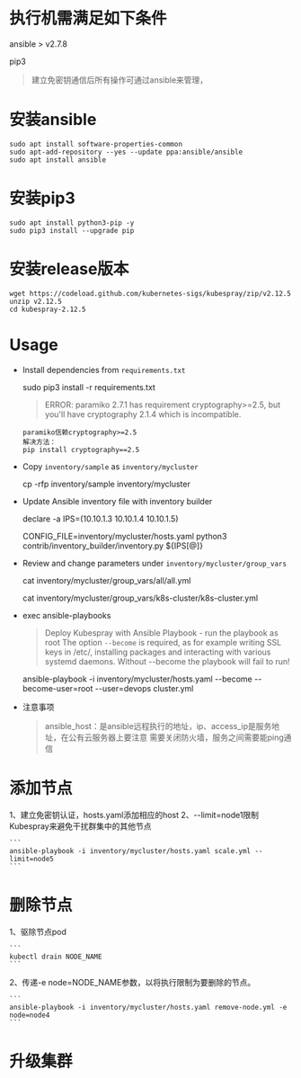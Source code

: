 # 执行机需满足如下条件
ansible > v2.7.8

pip3

> 建立免密钥通信后所有操作可通过ansible来管理，

# 安装ansible
``` 
sudo apt install software-properties-common
sudo apt-add-repository --yes --update ppa:ansible/ansible
sudo apt install ansible
```
# 安装pip3
```
sudo apt install python3-pip -y
sudo pip3 install --upgrade pip
```
# 安装release版本
```
wget https://codeload.github.com/kubernetes-sigs/kubespray/zip/v2.12.5
unzip v2.12.5
cd kubespray-2.12.5
```
# Usage
* Install dependencies from ``requirements.txt`` 

  sudo pip3 install -r requirements.txt

  > ERROR: paramiko 2.7.1 has requirement cryptography>=2.5, but you'll have cryptography 2.1.4 which is incompatible.
    ```
    paramiko信赖cryptography>=2.5
    解决方法：
    pip install cryptography==2.5
    ```
* Copy ``inventory/sample`` as ``inventory/mycluster`` 

  cp -rfp inventory/sample inventory/mycluster

* Update Ansible inventory file with inventory builder 

  declare -a IPS=(10.10.1.3 10.10.1.4 10.10.1.5)
  
  CONFIG_FILE=inventory/mycluster/hosts.yaml python3 contrib/inventory_builder/inventory.py ${IPS[@]}

* Review and change parameters under ``inventory/mycluster/group_vars`` 

  cat inventory/mycluster/group_vars/all/all.yml
  
  cat inventory/mycluster/group_vars/k8s-cluster/k8s-cluster.yml

* exec ansible-playbooks
  > Deploy Kubespray with Ansible Playbook - run the playbook as root
  > The option `--become` is required, as for example writing SSL keys in /etc/,
  > installing packages and interacting with various systemd daemons.
  > Without --become the playbook will fail to run!
  
  
  ansible-playbook -i inventory/mycluster/hosts.yaml  --become --become-user=root --user=devops cluster.yml

* 注意事项
  > ansible_host：是ansible远程执行的地址，ip、access_ip是服务地址，在公有云服务器上要注意
  > 需要关闭防火墙，服务之间需要能ping通信
  
# 添加节点
  1、建立免密钥认证，hosts.yaml添加相应的host
  2、--limit=node1限制Kubespray来避免干扰群集中的其他节点
  
    ```
    ansible-playbook -i inventory/mycluster/hosts.yaml scale.yml --limit=node5
    ```
# 删除节点
  1、驱除节点pod
  
    ```
    kubectl drain NODE_NAME
    ```
  2、传递-e node=NODE_NAME参数，以将执行限制为要删除的节点。
  
    ```
    ansible-playbook -i inventory/mycluster/hosts.yaml remove-node.yml -e node=node4
    ```
# 升级集群
  
